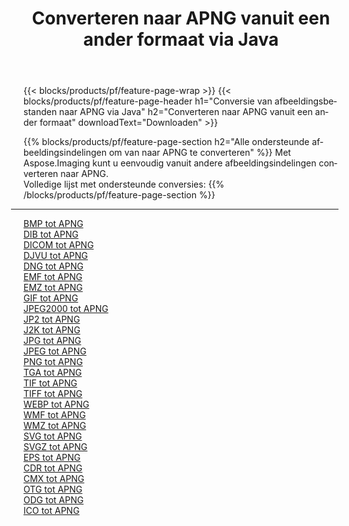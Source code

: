 ﻿---
title: Converteren naar APNG vanuit een ander formaat via Java 
weight: 3920
url: /nl/java/conversion/to/apng 
lang: nl
langdirlevel: 2
locales: zh-hans,ja,it,ru,de,es,fr,nl,id,lt,pl,pt,vi,tr,ko,zh-hant,ar,hi,th,sv,cs,uk,he
description: Met behulp van Aspose.Imaging kunt u eenvoudig converteren naar APNG vanuit een ander formaat
---

{{< blocks/products/pf/feature-page-wrap >}}
{{< blocks/products/pf/feature-page-header h1="Conversie van afbeeldingsbestanden naar APNG via Java" h2="Converteren naar APNG vanuit een ander formaat" downloadText="Downloaden" >}}


{{% blocks/products/pf/feature-page-section  h2="Alle ondersteunde afbeeldingsindelingen om van naar APNG te converteren" %}}
Met Aspose.Imaging kunt u eenvoudig vanuit andere afbeeldingsindelingen converteren naar APNG.
<br/>
Volledige lijst met ondersteunde conversies:
{{% /blocks/products/pf/feature-page-section %}}
<div class="container-fluid productfamilypage bg-gray">
    <div class="convertypes bg-gray agp-content section">
        <div class="container">
		<hr style="margin-left:-20px;"/>
		<div class="row other-converters">
		    <div class='col-md-2 other-converter remove-lp remove-rp'><a href="/imaging/nl/java/conversion/bmp-to-apng" >BMP tot APNG</a></div>
<div class='col-md-2 other-converter remove-lp remove-rp'><a href="/imaging/nl/java/conversion/dib-to-apng" >DIB tot APNG</a></div>
<div class='col-md-2 other-converter remove-lp remove-rp'><a href="/imaging/nl/java/conversion/dicom-to-apng" >DICOM tot APNG</a></div>
<div class='col-md-2 other-converter remove-lp remove-rp'><a href="/imaging/nl/java/conversion/djvu-to-apng" >DJVU tot APNG</a></div>
<div class='col-md-2 other-converter remove-lp remove-rp'><a href="/imaging/nl/java/conversion/dng-to-apng" >DNG tot APNG</a></div>
<div class='col-md-2 other-converter remove-lp remove-rp'><a href="/imaging/nl/java/conversion/emf-to-apng" >EMF tot APNG</a></div>
<div class='col-md-2 other-converter remove-lp remove-rp'><a href="/imaging/nl/java/conversion/emz-to-apng" >EMZ tot APNG</a></div>
<div class='col-md-2 other-converter remove-lp remove-rp'><a href="/imaging/nl/java/conversion/gif-to-apng" >GIF tot APNG</a></div>
<div class='col-md-2 other-converter remove-lp remove-rp'><a href="/imaging/nl/java/conversion/jpeg2000-to-apng" >JPEG2000 tot APNG</a></div>
<div class='col-md-2 other-converter remove-lp remove-rp'><a href="/imaging/nl/java/conversion/jp2-to-apng" >JP2 tot APNG</a></div>
<div class='col-md-2 other-converter remove-lp remove-rp'><a href="/imaging/nl/java/conversion/j2k-to-apng" >J2K tot APNG</a></div>
<div class='col-md-2 other-converter remove-lp remove-rp'><a href="/imaging/nl/java/conversion/jpg-to-apng" >JPG tot APNG</a></div>
<div class='col-md-2 other-converter remove-lp remove-rp'><a href="/imaging/nl/java/conversion/jpeg-to-apng" >JPEG tot APNG</a></div>
<div class='col-md-2 other-converter remove-lp remove-rp'><a href="/imaging/nl/java/conversion/png-to-apng" >PNG tot APNG</a></div>
<div class='col-md-2 other-converter remove-lp remove-rp'><a href="/imaging/nl/java/conversion/tga-to-apng" >TGA tot APNG</a></div>
<div class='col-md-2 other-converter remove-lp remove-rp'><a href="/imaging/nl/java/conversion/tif-to-apng" >TIF tot APNG</a></div>
<div class='col-md-2 other-converter remove-lp remove-rp'><a href="/imaging/nl/java/conversion/tiff-to-apng" >TIFF tot APNG</a></div>
<div class='col-md-2 other-converter remove-lp remove-rp'><a href="/imaging/nl/java/conversion/webp-to-apng" >WEBP tot APNG</a></div>
<div class='col-md-2 other-converter remove-lp remove-rp'><a href="/imaging/nl/java/conversion/wmf-to-apng" >WMF tot APNG</a></div>
<div class='col-md-2 other-converter remove-lp remove-rp'><a href="/imaging/nl/java/conversion/wmz-to-apng" >WMZ tot APNG</a></div>
<div class='col-md-2 other-converter remove-lp remove-rp'><a href="/imaging/nl/java/conversion/svg-to-apng" >SVG tot APNG</a></div>
<div class='col-md-2 other-converter remove-lp remove-rp'><a href="/imaging/nl/java/conversion/svgz-to-apng" >SVGZ tot APNG</a></div>
<div class='col-md-2 other-converter remove-lp remove-rp'><a href="/imaging/nl/java/conversion/eps-to-apng" >EPS tot APNG</a></div>
<div class='col-md-2 other-converter remove-lp remove-rp'><a href="/imaging/nl/java/conversion/cdr-to-apng" >CDR tot APNG</a></div>
<div class='col-md-2 other-converter remove-lp remove-rp'><a href="/imaging/nl/java/conversion/cmx-to-apng" >CMX tot APNG</a></div>
<div class='col-md-2 other-converter remove-lp remove-rp'><a href="/imaging/nl/java/conversion/otg-to-apng" >OTG tot APNG</a></div>
<div class='col-md-2 other-converter remove-lp remove-rp'><a href="/imaging/nl/java/conversion/odg-to-apng" >ODG tot APNG</a></div>
<div class='col-md-2 other-converter remove-lp remove-rp'><a href="/imaging/nl/java/conversion/ico-to-apng" >ICO tot APNG</a></div>
                </div>
        </div>
    </div>
</div>
<br/>

